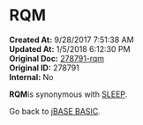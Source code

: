 # RQM

**Created At:** 9/28/2017 7:51:38 AM  
**Updated At:** 1/5/2018 6:12:30 PM  
**Original Doc:** [278791-rqm](https://docs.jbase.com/36868-jbase-basic/278791-rqm)  
**Original ID:** 278791  
**Internal:** No  


**RQM**is synonymous with [SLEEP](./../sleep).



Go back to [jBASE BASIC](./../jbase-basic-programmers-reference-guide).
